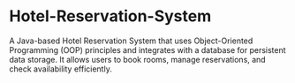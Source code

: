 # Hotel-Reservation-System
A Java-based Hotel Reservation System that uses Object-Oriented Programming (OOP) principles and integrates with a database for persistent data storage. It allows users to book rooms, manage reservations, and check availability efficiently.
